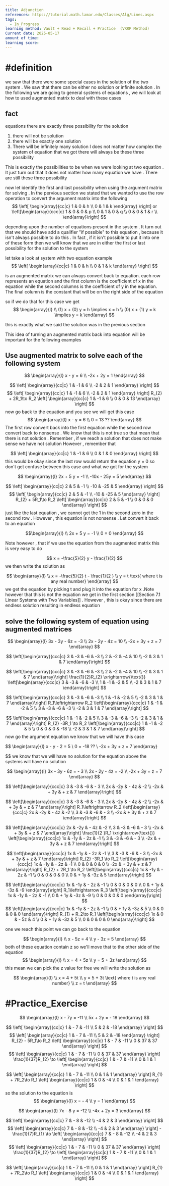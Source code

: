 ```yaml
---
title: Adjunction
references: https://tutorial.math.lamar.edu/Classes/Alg/Lines.aspx
tags:
  - In_Progress
learning method: Vault + Read + Recall + Practice  (VRRP Method)
Current date: 2025-05-17
amount of time: 
learning score:
---
```

# #definition 

we saw that there were some special  cases in the solution of the two system . We saw that there can be either no solution or infinite solution . In the following we are going to general systems of equations , we will look at how to used augmented matrix to deal with these cases 


## fact 
equations there are exactly three possibility for the solution 
1. there will not be solution 
2. there will be exactly one solution 
3. There will be infinitely  many solution 
I does not matter how complex the system of equation that we got there will always be these three possibility 

This is exactly the possibilities to be when we were looking at two equation . It just turn out that it does not matter how many equation we have . There are still these three possibility 


now let  identify  the first  and last possibility when using the argument matrix for solving . In the pervious section we stated that we wanted to use the row operation to convert the argument matrix into the following 
$$
\left[ \begin{array}{cc|c}  
1  &  0  &  h  \\
0  &  1  &  k  
\end{array} \right]  or  \left[\begin{array}{ccc|c}  
1  &  0  & 0 &  p   \\
 0 &  1  & 0   & q   \\
0  &  0 &  1 &   r \\
\end{array}\right]
$$

depending upon  the number of equations present in the system . It turn out that we should have add a qualifier  "if possible" to this equation , because it isn't always possible to do this . In fact , if it isn't possible to put it into  one of these form then we will know that we are in either the first or last possibility for the solution to the system 

let take  a look at system with two equation example 
$$
\left[ \begin{array}{cc|c}  
1  &  0  &  h  \\
0  &  1  &  k  
\end{array} \right] 
$$

is an augmented matrix we can always convert back to equation. each row represents an  equation  and the first column is the coefficient of  x in the equation while the second columns is the coefficient of y in the equation. The final column is the constant that will be on the right side of the equation 

so  if we do that for this case we get  
$$
\begin{array}{l} \\
(1) x +  (0)  y  =     h  \implies  x  =  h    \\
(0) x   +  (1)   y =  k  \implies  y  = k
\end{array}
$$

this is exactly what we said the solution was in the previous section  

This idea of turning an augmented matrix back into equation will be important for the following examples 


## Use augmented matrix to solve each of the following system 

$$
\begin{array}{l} 
x -  y =  6  \\
 -2x    +  2y = 1  
\end{array}
$$

$$
\left[ \begin{array}{cc|c}  
1  &  -1  &  6  \\
-2  &  2  &  1   
\end{array} \right] 
$$
$$
\left[ \begin{array}{cc|c}  
1  &  -1  &  6  \\
-2  &  2  &  1   
\end{array} \right] 
R_{2}  + 2R_1\to R_2 
\left[ \begin{array}{cc|c}  
1  &  -1  &  6  \\
0  &  0  &  13   
\end{array} \right] 
$$
now  go back to the equation and you see we will get this case 
$$
\begin{array}{l} 
x -  y  =   6    \\
   0  =  13   ??
\end{array}
$$
The first row convert back into the first equation while the second row convert back to nonsense . We know that this is not true  so that mean that there is not solution . Remember , if we reach a solution that does not make sense we have not solution 
However , remember that 

$$
\left[ \begin{array}{cc|c}  
1  &  -1  &  6  \\
0   &  1  &   0  
\end{array} \right] 
$$
this would be  okay since the last row would return the equation  y = 0 so don't get confuse between this case and what we got for the system 






$$
\begin{array}{l} 
2x +  5 y =  -1   \\
 -10x - 25y = 5  
\end{array}
$$


$$
\left[ \begin{array}{cc|c}  
2  &  5  &  -1 \\
-10  &  -25  &  5   
\end{array} \right] 
$$
$$
\left[ \begin{array}{cc|c}  
2  &  5  &  -1 \\
-10  &  -25  &  5   
\end{array} \right] 
R_{2}  + 5R_1\to R_2 
\left[ \begin{array}{cc|c}  
2  &  5  &  -1 \\
0  &  0  &  0  
\end{array} \right] 
$$
just like the last equation ,  we cannot get the 1  in the second zero in the second row . However , this equation is not nonsense . Let convert it back to an equation 

$$\begin{array}{l} \\
2x   +  5 y =  -1   \\
 0  =  0 
\end{array}
$$

Note however , that if  we use the equation from the augmented matrix this is very easy to do 

$$
x = -\frac{5}{2} y  - \frac{1}{2}
$$
we then write the solution as 

$$
\begin{array}{l} \\
x   =  -\frac{5}{2} t - \frac{1}{2 } \\
y   = t \text{  where  t is any real number}
\end{array}
$$
we get the equation by picking t and plug it into the equation for x .Note however that this is not the equation we get in the first section [[Section 7.1  Linear Systems with Two Variables]] . However , this is okay since there are endless solution resulting in endless equation 
##  solve  the following system of equation using augmented  matrices 

$$
\begin{array}{l} 
3x  - 3y  - 6z  =  -3   \\
2x - 2y  - 4z  =  10   \\
-2x +  3y +  z  = 7 
\end{array}
$$

$$
\left[\begin{array}{ccc|c} 
3 & -3 & -6 & -3 \\
2 & -2 & -4 & 10 \\
-2 & 3 & 1 & 7
\end{array}\right]
$$

$$
\left[\begin{array}{ccc|c} 
3 & -3 & -6 & -3 \\
2 & -2 & -4 & 10 \\
-2 & 3 & 1 & 7
\end{array}\right]
\frac{1}{2}R_{2}  \xrightarrow{\text{}}
\left[\begin{array}{ccc|c} 
3 & -3 & -6 & -3 \\
1 & -1 & -2 & 5 \\
-2 & 3 & 1 & 7
\end{array}\right]
$$ 


$$
\left[\begin{array}{ccc|c} 
3 & -3 & -6 & -3 \\
1 & -1 & -2 & 5 \\
-2 & 3 & 1 & 7
\end{array}\right]
R_1\leftrightarrow R_2
\left[\begin{array}{ccc|c} 
1 & -1 & -2 & 5  \\
3 & -3 & -6 & -3  \\
-2 & 3 & 1 & 7
\end{array}\right]
$$



$$
\left[\begin{array}{ccc|c} 
1 & -1 & -2 & 5  \\
3 & -3 & -6 & -3  \\
-2 & 3 & 1 & 7
\end{array}\right]
R_{2}  -3R_1 \to R_2 
\left[\begin{array}{ccc|c} 
1 & -1 & -2 & 5  \\
0 & 0 & 0 & -18  \\
-2 & 3 & 1 & 7
\end{array}\right]
$$
now go the argument equation we know that we will have this case 

$$
\begin{array}{l} 
x   -  y  - 2  = 5  \\
0 =  -18  ??  \\
-2x   +  3y   + z   =  7
\end{array}

$$
we know that we will have no solution for the equation above the systems will have no solution 



$$
\begin{array}{l} 
3x  - 3y  -  6z = - 3  \\
2x -  2y  - 4z =  -2   \\
-2x + 3y + z =  7 
\end{array}
$$


$$
\left[\begin{array}{ccc|c} 
3  &  -3   &  -6  &  - 3  \\
2x &   -2y  &  - 4z   &   -2  \\
-2x   &   +  3y  &  + z  &  7
\end{array}\right]
$$

$$
\left[\begin{array}{ccc|c} 
3  &  -3   &  -6  &  - 3  \\
2x &   -2y  &  - 4z   &   -2  \\
-2x   &   +  3y  &  + z  &  7
\end{array}\right]
R_1\leftrightarrow R_2
\left[\begin{array}{ccc|c} 
 2x &   -2y  &  - 4z   &   -2  \\
3  &  -3   &  -6  &  - 3  \\
-2x   &   +  3y  &  + z  &  7
\end{array}\right]
$$


$$
\left[\begin{array}{ccc|c} 
 2x &   -2y  &  - 4z   &   -2  \\
3  &  -3   &  -6  &  - 3  \\
-2x   &   +  3y  &  + z  &  7
\end{array}\right]
\frac{1}{2 }R_1 \xrightarrow{\text{}} 
\left[\begin{array}{ccc|c} 
 1x &   -1y  &  - 2z   &   -1  \\
3  &  -3   &  -6  &  - 3  \\
-2x   &   +  3y  &  + z  &  7
\end{array}\right]
$$



$$
\left[\begin{array}{ccc|c} 
 1x &   -1y  &  - 2z   &   -1  \\
3  &  -3   &  -6  &  - 3  \\
-2x   &   +  3y  &  + z  &  7
\end{array}\right]
R_{2}  -3R_1 \to R_2 
\left[\begin{array}{ccc|c} 
 1x &   -1y  &  - 2z   &   -1  \\
0  &  0   &  0  &  0  \\
-2x   &   +  3y  &  + z  &  7
\end{array}\right] 
R_{2}  + 2R_1 \to R_2  
\left[\begin{array}{ccc|c} 
 1x &   -1y  &  - 2z   &   -1  \\
0  &  0   &  0  &  0  \\
0   &   +  1y  & -3z  &  5
\end{array}\right]
$$


$$
\left[\begin{array}{ccc|c} 
 1x &   -1y  &  - 2z   &   -1  \\
0  &  0   &  0  &  0  \\
0   &   +  1y  & -3z  &  -9
\end{array}\right]
R_1\leftrightarrow R_3
\left[\begin{array}{ccc|c} 
 1x &   -1y  &  - 2z   &   -1  \\
0   &   +  1y  & -3z  &  -9 \\
0  &  0   &  0  &  0 
\end{array}\right]
$$
$$
\left[\begin{array}{ccc|c} 
 1x &   -1y  &  - 2z   &   -1  \\
0   &   +  1y  & -3z  &  5 \\
0  &  0   &  0  &  0 
\end{array}\right]
R_{1}  + R_2\to R_1 
\left[\begin{array}{ccc|c} 
 1x &   0  &  - 5z   &   4   \\
0   &   +  1y  & -3z  &  5 \\
0  &  0   &  0  &  0 
\end{array}\right]
$$

one we reach this point we can go back to the equation 

$$
\begin{array}{l} \\
x -  5z  =  4  \\
 y  - 3z  =  5 
\end{array}
$$
both of these equation contain z  so we'll move that to the other side of the equation 
$$
\begin{array}{l} \\
x  =  4   +  5z   \\
 y =  5 +  3z 
\end{array}
$$
this mean we  can pick the z value for free we will write the solution as 

$$
\begin{array}{l} \\
x  =  4   +  5t   \\
 y =  5 +  3t  \text{ where t is any real number} \\
z = t 
\end{array}
$$



# #Practice_Exercise   




$$
\begin{array}{l} 
x -  7y  = -11   \\
5x +  2y     =  -  18 
\end{array}
$$


$$
\left[ \begin{array}{cc|c}  
1   &   - 7  &   -11   \\
5 &   2   &    -18 
\end{array} \right] 
$$
$$
\left[ \begin{array}{cc|c}  
1   &   - 7  &   -11   \\
5 &   2   &    -18 
\end{array} \right] 
R_{2}  - 5R_1\to R_2 
\left[ \begin{array}{cc|c}  
1   &   - 7  &   -11   \\
0 &   37   &    37   
\end{array} \right] 
$$
$$
\left[ \begin{array}{cc|c}  
1   &   - 7  &   -11   \\
0 &   37   &    37   
\end{array} \right] 
\frac{1}{37}R_{2} \to 
\left[ \begin{array}{cc|c}  
1   &   - 7  &   -11   \\
0 &   1   &    1  
\end{array} \right] 
$$


$$
\left[ \begin{array}{cc|c}  
1   &   - 7  &   -11   \\
0 &   1   &    1  
\end{array} \right] 
R_{1}  +  7R_2\to R_1 
\left[ \begin{array}{cc|c}  
1   &    0   &   -4    \\
0 &   1   &    1  
\end{array} \right] 
$$
so the solution to the equation is  
$$
\begin{array}{l}  
x =  - 4   \\
y =  1  
\end{array}
$$










$$
\begin{array}{l} 
7x -  8 y  = -12   \\
-4x  +  2y  =  3 
\end{array}
$$


$$
\left[ \begin{array}{cc|c}  
7 &   - 8   &  -12  \\
-4 &  2   &  3  
\end{array} \right] 
$$
$$
\left[ \begin{array}{cc|c}  
7 &   - 8   &  -12  \\
-4 &  2   &  3  
\end{array} \right] 
-\frac{1}{7}R_{1} \to 
\left[ \begin{array}{cc|c}  
7 &   - 8   &  -12  \\
-4 &  2   &  3  
\end{array} \right]
$$
$$
\left[ \begin{array}{cc|c}  
1   &   - 7  &   -11   \\
0 &   37   &    37   
\end{array} \right] 
\frac{1}{37}R_{2} \to 
\left[ \begin{array}{cc|c}  
1   &   - 7  &   -11   \\
0 &   1   &    1  
\end{array} \right] 
$$


$$
\left[ \begin{array}{cc|c}  
1   &   - 7  &   -11   \\
0 &   1   &    1  
\end{array} \right] 
R_{1}  +  7R_2\to R_1 
\left[ \begin{array}{cc|c}  
1   &    0   &   -4    \\
0 &   1   &    1  
\end{array} \right] 
$$